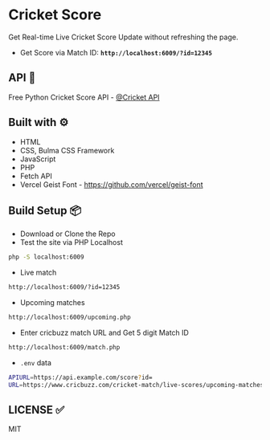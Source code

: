 # Cricket Score

Get Real-time Live Cricket Score Update without refreshing the page.  

- Get Score via Match ID: **`http://localhost:6009/?id=12345`**  

## API 🍘

Free Python Cricket Score API - [@Cricket API](https://github.com/sanwebinfo/cricket-api)  

## Built with ⚙

- HTML
- CSS, Bulma CSS Framework
- JavaScript
- PHP
- Fetch API
- Vercel Geist Font - <https://github.com/vercel/geist-font>

## Build Setup 📦

- Download or Clone the Repo
- Test the site via PHP Localhost

```bash
php -S localhost:6009
```

- Live match

```sh
http://localhost:6009/?id=12345
```

- Upcoming matches

```sh
http://localhost:6009/upcoming.php
```

- Enter cricbuzz match URL and Get 5 digit Match ID

```sh
http://localhost:6009/match.php
```

- `.env` data

```sh
APIURL=https://api.example.com/score?id=
URL=https://www.cricbuzz.com/cricket-match/live-scores/upcoming-matches
```

## LICENSE ✅

MIT
